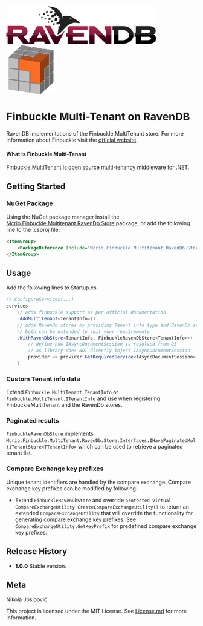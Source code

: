 <img src="./ravendb-logo.png" height="100px" alt="RavenDB" />
<img src="./finbuckle-multitenant-logo.png" height="130px" alt="Finbuckle Multitenant" />

# Finbuckle Multi-Tenant on RavenDB

RavenDB implementations of the Finbuckle.MultiTenant store.
For more information about Finbuckle visit the [official website](https://www.finbuckle.com).

#### What is Finbuckle Multi-Tenant

Finbuckle.MultiTenant is open source multi-tenancy middleware for .NET.

## Getting Started

### NuGet Package

Using the NuGet package manager install the [Mcrio.Finbuckle.Multitenant.RavenDb.Store](#) package, or add the following line to the .csproj file:

```xml
<ItemGroup>
    <PackageReference Include="Mcrio.Finbuckle.Multitenant.RavenDb.Store"></PackageReference>
</ItemGroup>
```

## Usage

Add the following lines to Startup.cs.
```c# 
// ConfigureServices(...)
services
    // adds finbuckle support as per official documentation
    .AddMultiTenant<TenantInfo>()
    // adds RavenDb stores by providing Tenant info type and RavenDb store type.
    // both can be extended to suit your requirements
    .WithRavenDbStore<TenantInfo, FinbuckleRavenDbStore<TenantInfo>>(
        // define how IAsyncDocumentSession is resolved from DI
        // as library does NOT directly inject IAsyncDocumentSession
        provider => provider.GetRequiredService<IAsyncDocumentSession>().Session
    )
```

### Custom Tenant info data

Extend `Finbuckle.MultiTenant.TenantInfo` or `Finbuckle.MultiTenant.ITenantInfo` and use when 
registering FinbuckleMultiTenant and the RavenDb stores.

### Paginated results

`FinbuckleRavenDbStore` implements `Mcrio.Finbuckle.MultiTenant.RavenDb.Store.Interfaces.IHavePaginatedMultiTenantStore<TTenantInfo>`
which can be used to retrieve a paginated tenant list.  

### Compare Exchange key prefixes

Unique tenant identifiers are handled by the compare exchange. 
Compare exchange key prefixes can be modified by following:
- Extend `FinbuckleRavenDbStore` and override `protected virtual CompareExchangeUtility CreateCompareExchangeUtility()` to return
  an extended `CompareExchangeUtility` that will override the functionality for generating
  compare exchange key prefixes. See `CompareExchangeUtility.GetKeyPrefix` for predefined compare exchange key prefixes.

## Release History

- **1.0.0**
  Stable version.

## Meta

Nikola Josipović

This project is licensed under the MIT License. See [License.md](License.md) for more information.